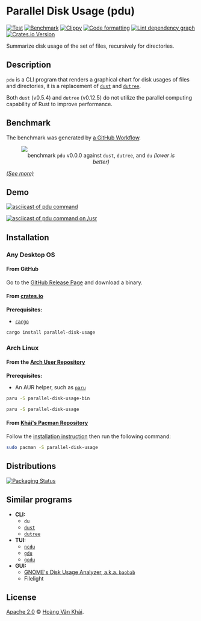 # Parallel Disk Usage (pdu)

[![Test](https://github.com/KSXGitHub/parallel-disk-usage/workflows/Test/badge.svg)](https://github.com/KSXGitHub/parallel-disk-usage/actions?query=workflow%3ATest)
[![Benchmark](https://github.com/KSXGitHub/parallel-disk-usage/actions/workflows/benchmark.yaml/badge.svg)](https://github.com/KSXGitHub/parallel-disk-usage/actions/workflows/benchmark.yaml)
[![Clippy](https://github.com/KSXGitHub/parallel-disk-usage/actions/workflows/clippy.yaml/badge.svg)](https://github.com/KSXGitHub/parallel-disk-usage/actions/workflows/clippy.yaml)
[![Code formatting](https://github.com/KSXGitHub/parallel-disk-usage/actions/workflows/fmt.yaml/badge.svg)](https://github.com/KSXGitHub/parallel-disk-usage/actions/workflows/fmt.yaml)
[![Lint dependency graph](https://github.com/KSXGitHub/parallel-disk-usage/actions/workflows/cargo-deny.yaml/badge.svg)](https://github.com/KSXGitHub/parallel-disk-usage/actions/workflows/cargo-deny.yaml)
[![Crates.io Version](https://img.shields.io/crates/v/parallel-disk-usage?logo=rust)](https://crates.io/crates/parallel-disk-usage)

Summarize disk usage of the set of files, recursively for directories.

## Description

`pdu` is a CLI program that renders a graphical chart for disk usages of files and directories, it is a replacement of [`dust`](https://github.com/bootandy/dust) and [`dutree`](https://github.com/nachoparker/dutree).

Both `dust` (v0.5.4) and `dutree` (v0.12.5) do not utilize the parallel computing capability of Rust to improve performance.

## Benchmark

The benchmark was generated by [a GitHub Workflow](https://github.com/KSXGitHub/parallel-disk-usage/blob/0.0.0/.github/workflows/deploy.yaml#L458-L608).

<figure>
  <img src="https://ksxgithub.github.io/parallel-disk-usage-0.0.0-benchmarks/tmp.benchmark-report.competing.blksize.svg">
  <figcaption align="center">
    benchmark <code>pdu</code> v0.0.0 against <code>dust</code>, <code>dutree</code>, and <code>du</code>
    <em>(lower is better)</em>
  </figcaption>
</figure>

[_(See more)_](https://github.com/KSXGitHub/parallel-disk-usage-0.0.0-benchmarks/blob/master/tmp.benchmark-report.CHARTS.md)

## Demo

[![asciicast of pdu command](https://asciinema.org/a/416663.svg)](https://asciinema.org/a/416663)

[![asciicast of pdu command on /usr](https://asciinema.org/a/416664.svg)](https://asciinema.org/a/416664)

## Installation

### Any Desktop OS

#### From GitHub

Go to the [GitHub Release Page](https://github.com/KSXGitHub/parallel-disk-usage/releases) and download a binary.

#### From [crates.io](https://crates.io)

**Prerequisites:**
  * [`cargo`](https://github.com/rust-lang/cargo)

```sh
cargo install parallel-disk-usage
```

### Arch Linux

#### From the [Arch User Repository](https://aur.archlinux.org)

**Prerequisites:**
  * An AUR helper, such as [`paru`](https://github.com/Morganamilo/paru)

```sh
paru -S parallel-disk-usage-bin
```

```sh
paru -S parallel-disk-usage
```

#### From [Khải's Pacman Repository](https://github.com/KSXGitHub/pacman-repo)

Follow the [installation instruction](https://github.com/KSXGitHub/pacman-repo#installation) then run the following command:

```sh
sudo pacman -S parallel-disk-usage
```

## Distributions

[![Packaging Status](https://repology.org/badge/vertical-allrepos/parallel-disk-usage.svg)](https://repology.org/project/parallel-disk-usage/versions)

## Similar programs

* **CLI:**
  * `du`
  * [`dust`](https://github.com/bootandy/dust)
  * [`dutree`](https://github.com/nachoparker/dutree)
* **TUI:**
  * [`ncdu`](https://dev.yorhel.nl/ncdu)
  * [`gdu`](https://github.com/dundee/gdu)
  * [`godu`](https://github.com/viktomas/godu)
* **GUI:**
  * [GNOME's Disk Usage Analyzer, a.k.a. `baobab`](https://wiki.gnome.org/action/show/Apps/DiskUsageAnalyzer)
  * Filelight

## License

[Apache 2.0](https://git.io/JGIAt) © [Hoàng Văn Khải](https://ksxgithub.github.io/).
